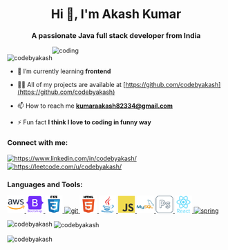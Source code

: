 <h1 align="center">Hi 👋, I'm Akash Kumar</h1>
<h3 align="center">A passionate Java full stack developer from India</h3>

<img align="right" alt="coding" width="400" src="https://media.licdn.com/dms/image/D4D22AQFOiE5Ote9koQ/feedshare-shrink_1280/0/1698233447808?e=1718841600&v=beta&t=m1EjVLPtrBNeoMFjP3T17tv9zmOPKsc4HQP4FpAQrvM">

<p align="left"> <img src="https://komarev.com/ghpvc/?username=codebyakash&label=Profile%20views&color=0e75b6&style=flat" alt="codebyakash" /> </p>

- 🌱 I’m currently learning **frontend**

- 👨‍💻 All of my projects are available at [https://github.com/codebyakash](https://github.com/codebyakash)

- 📫 How to reach me **kumaraakash82334@gmail.com**

- ⚡ Fun fact **I think I love to coding in funny way**

<h3 align="left">Connect with me:</h3>
<p align="left">
<a href="https://linkedin.com/in/https://www.linkedin.com/in/codebyakash/" target="blank"><img align="center" src="https://raw.githubusercontent.com/rahuldkjain/github-profile-readme-generator/master/src/images/icons/Social/linked-in-alt.svg" alt="https://www.linkedin.com/in/codebyakash/" height="30" width="40" /></a>
<a href="https://www.leetcode.com/https://leetcode.com/u/codebyakash/" target="blank"><img align="center" src="https://raw.githubusercontent.com/rahuldkjain/github-profile-readme-generator/master/src/images/icons/Social/leet-code.svg" alt="https://leetcode.com/u/codebyakash/" height="30" width="40" /></a>
</p>

<h3 align="left">Languages and Tools:</h3>
<p align="left"> <a href="https://aws.amazon.com" target="_blank" rel="noreferrer"> <img src="https://raw.githubusercontent.com/devicons/devicon/master/icons/amazonwebservices/amazonwebservices-original-wordmark.svg" alt="aws" width="40" height="40"/> </a> <a href="https://getbootstrap.com" target="_blank" rel="noreferrer"> <img src="https://raw.githubusercontent.com/devicons/devicon/master/icons/bootstrap/bootstrap-plain-wordmark.svg" alt="bootstrap" width="40" height="40"/> </a> <a href="https://www.w3schools.com/css/" target="_blank" rel="noreferrer"> <img src="https://raw.githubusercontent.com/devicons/devicon/master/icons/css3/css3-original-wordmark.svg" alt="css3" width="40" height="40"/> </a> <a href="https://git-scm.com/" target="_blank" rel="noreferrer"> <img src="https://www.vectorlogo.zone/logos/git-scm/git-scm-icon.svg" alt="git" width="40" height="40"/> </a> <a href="https://www.w3.org/html/" target="_blank" rel="noreferrer"> <img src="https://raw.githubusercontent.com/devicons/devicon/master/icons/html5/html5-original-wordmark.svg" alt="html5" width="40" height="40"/> </a> <a href="https://www.java.com" target="_blank" rel="noreferrer"> <img src="https://raw.githubusercontent.com/devicons/devicon/master/icons/java/java-original.svg" alt="java" width="40" height="40"/> </a> <a href="https://developer.mozilla.org/en-US/docs/Web/JavaScript" target="_blank" rel="noreferrer"> <img src="https://raw.githubusercontent.com/devicons/devicon/master/icons/javascript/javascript-original.svg" alt="javascript" width="40" height="40"/> </a> <a href="https://www.mysql.com/" target="_blank" rel="noreferrer"> <img src="https://raw.githubusercontent.com/devicons/devicon/master/icons/mysql/mysql-original-wordmark.svg" alt="mysql" width="40" height="40"/> </a> <a href="https://www.photoshop.com/en" target="_blank" rel="noreferrer"> <img src="https://raw.githubusercontent.com/devicons/devicon/master/icons/photoshop/photoshop-line.svg" alt="photoshop" width="40" height="40"/> </a> <a href="https://reactjs.org/" target="_blank" rel="noreferrer"> <img src="https://raw.githubusercontent.com/devicons/devicon/master/icons/react/react-original-wordmark.svg" alt="react" width="40" height="40"/> </a> <a href="https://spring.io/" target="_blank" rel="noreferrer"> <img src="https://www.vectorlogo.zone/logos/springio/springio-icon.svg" alt="spring" width="40" height="40"/> </a> </p>

<p><img align="left" src="https://github-readme-stats.vercel.app/api/top-langs?username=codebyakash&show_icons=true&locale=en&layout=compact" alt="codebyakash" /></p>

<p>&nbsp;<img align="center" src="https://github-readme-stats.vercel.app/api?username=codebyakash&show_icons=true&locale=en" alt="codebyakash" /></p>

<p><img align="center" src="https://github-readme-streak-stats.herokuapp.com/?user=codebyakash&" alt="codebyakash" /></p>
